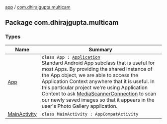 [app](../index.md) / [com.dhirajgupta.multicam](./index.md)

## Package com.dhirajgupta.multicam

### Types

| Name | Summary |
|---|---|
| [App](-app/index.md) | `class App : `[`Application`](https://developer.android.com/reference/android/app/Application.html)<br>Standard Android App subclass that is useful for most Apps. By providing the shared instance of the App object, we are able to access the Application Context anywhere that it is useful. In this particular project we're using Application Context to ask [MediaScannerConnection](https://developer.android.com/reference/android/media/MediaScannerConnection.html) to scan our newly saved images so that it appears in the user's Photo Gallery application. |
| [MainActivity](-main-activity/index.md) | `class MainActivity : AppCompatActivity` |
